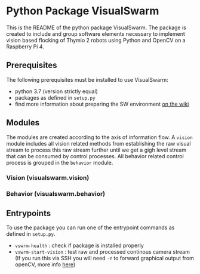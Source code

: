 # Python Package VisualSwarm
This is the README of the python package VisualSwarm. The package is created to include and group software elements necessary to implement 
vision based flocking of Thymio 2 robots using Python and OpenCV on a Raspberry Pi 4.

## Prerequisites
The following prerequisites must be installed to use VisualSwarm:
* python 3.7 (version strictly equal)
* packages as defined in `setup.py`
* find more information about preparing the SW environment [on the wiki](https://github.com/mezdahun/VisualSwarm/wiki/Software-Setup)

## Modules
The modules are created according to the axis of information flow. A `vision` module includes all vision related methods from establishing 
the raw visual stream to process this raw stream further until we get a gigh level stream that can be consumed by control processes. All
behavior related control process is grouped in the `behavior` module.

### Vision (visualswarm.vision)

### Behavior (visualswarm.behavior)

## Entrypoints
To use the package you can run one of the entrypoint commands as defined in `setup.py`.
* `vswrm-health` : check if package is installed properly
* `vswrm-start-vision` : test raw and processed continous camera stream (If you run this via SSH you will need `-Y` to forward graphical 
output from openCV, more info [here](https://github.com/mezdahun/VisualSwarm/wiki/Remote-Access-(SSH)))
